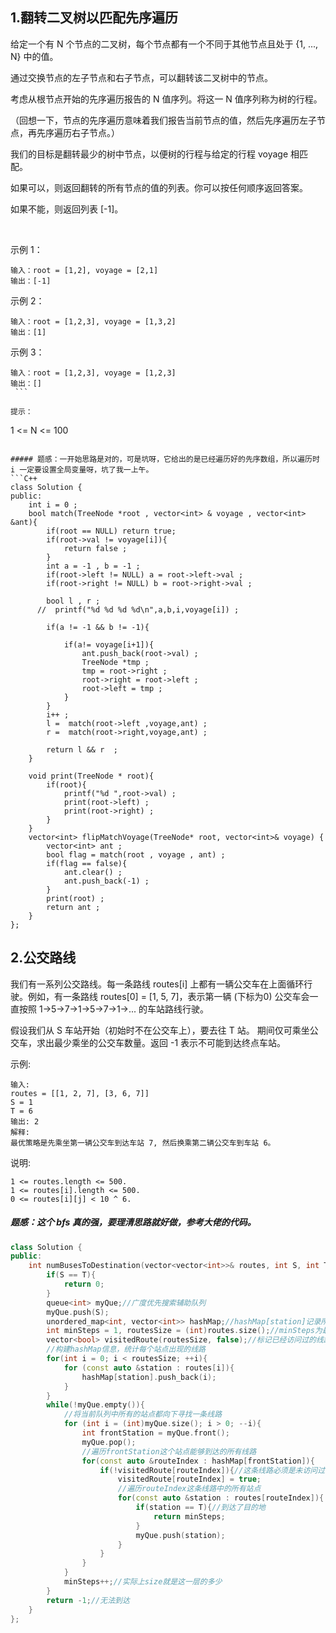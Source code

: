 ## 1.翻转二叉树以匹配先序遍历
给定一个有 N 个节点的二叉树，每个节点都有一个不同于其他节点且处于 {1, ..., N} 中的值。

通过交换节点的左子节点和右子节点，可以翻转该二叉树中的节点。

考虑从根节点开始的先序遍历报告的 N 值序列。将这一 N 值序列称为树的行程。

（回想一下，节点的先序遍历意味着我们报告当前节点的值，然后先序遍历左子节点，再先序遍历右子节点。）

我们的目标是翻转最少的树中节点，以便树的行程与给定的行程 voyage 相匹配。 

如果可以，则返回翻转的所有节点的值的列表。你可以按任何顺序返回答案。

如果不能，则返回列表 [-1]。

 

示例 1：


```
输入：root = [1,2], voyage = [2,1]
输出：[-1]
```
示例 2：


```
输入：root = [1,2,3], voyage = [1,3,2]
输出：[1]
```
示例 3：


```
输入：root = [1,2,3], voyage = [1,2,3]
输出：[]
 ```

提示：
```
1 <= N <= 100
```

##### 题感：一开始思路是对的，可是坑呀，它给出的是已经遍历好的先序数组，所以遍历时 i 一定要设置全局变量呀，坑了我一上午。
```C++
class Solution {    
public:
    int i = 0 ; 
    bool match(TreeNode *root , vector<int> & voyage , vector<int> &ant){
        if(root == NULL) return true;  
        if(root->val != voyage[i]){
            return false ; 
        }
        int a = -1 , b = -1 ;
        if(root->left != NULL) a = root->left->val ;
        if(root->right != NULL) b = root->right->val ;

        bool l , r ; 
      //  printf("%d %d %d %d\n",a,b,i,voyage[i]) ; 

        if(a != -1 && b != -1){

            if(a!= voyage[i+1]){
                ant.push_back(root->val) ; 
                TreeNode *tmp ; 
                tmp = root->right ; 
                root->right = root->left ; 
                root->left = tmp ; 
            }
        }
        i++ ;
        l =  match(root->left ,voyage,ant) ; 
        r =  match(root->right,voyage,ant) ;
        
        return l && r  ; 
    }
    
    void print(TreeNode * root){
        if(root){
            printf("%d ",root->val) ; 
            print(root->left) ; 
            print(root->right) ; 
        }
    }
    vector<int> flipMatchVoyage(TreeNode* root, vector<int>& voyage) {
        vector<int> ant ; 
        bool flag = match(root , voyage , ant) ; 
        if(flag == false){
            ant.clear() ; 
            ant.push_back(-1) ; 
        }
        print(root) ; 
        return ant ; 
    }
};
```
## 2.公交路线
我们有一系列公交路线。每一条路线 routes[i] 上都有一辆公交车在上面循环行驶。例如，有一条路线 routes[0] = [1, 5, 7]，表示第一辆 (下标为0) 公交车会一直按照 1->5->7->1->5->7->1->... 的车站路线行驶。

假设我们从 S 车站开始（初始时不在公交车上），要去往 T 站。 期间仅可乘坐公交车，求出最少乘坐的公交车数量。返回 -1 表示不可能到达终点车站。

示例:
```
输入: 
routes = [[1, 2, 7], [3, 6, 7]]
S = 1
T = 6
输出: 2
解释: 
最优策略是先乘坐第一辆公交车到达车站 7, 然后换乘第二辆公交车到车站 6。
```
说明:
```
1 <= routes.length <= 500.
1 <= routes[i].length <= 500.
0 <= routes[i][j] < 10 ^ 6.

```
##### 题感：这个 bfs 真的强，要理清思路就好做，参考大佬的代码。
```C++
class Solution {
public:
    int numBusesToDestination(vector<vector<int>>& routes, int S, int T){
        if(S == T){
            return 0;
        }
        queue<int> myQue;//广度优先搜索辅助队列
        myQue.push(S);
        unordered_map<int, vector<int>> hashMap;//hashMap[station]记录所有线路中存在station这个站点的线路下标
        int minSteps = 1, routesSize = (int)routes.size();//minSteps为最少需要乘坐的公交车数量
        vector<bool> visitedRoute(routesSize, false);//标记已经访问过的线路
        //构建hashMap信息，统计每个站点出现的线路
        for(int i = 0; i < routesSize; ++i){
            for (const auto &station : routes[i]){
                hashMap[station].push_back(i);
            }
        }
        while(!myQue.empty()){
            //将当前队列中所有的站点都向下寻找一条线路
            for (int i = (int)myQue.size(); i > 0; --i){
                int frontStation = myQue.front();
                myQue.pop();
                //遍历frontStation这个站点能够到达的所有线路
                for(const auto &routeIndex : hashMap[frontStation]){
                    if(!visitedRoute[routeIndex]){//这条线路必须是未访问过的
                        visitedRoute[routeIndex] = true;
                        //遍历routeIndex这条线路中的所有站点
                        for(const auto &station : routes[routeIndex]){
                            if(station == T){//到达了目的地
                                return minSteps;
                            }
                            myQue.push(station);
                        }
                    }
                }
            }
            minSteps++;//实际上size就是这一层的多少
        }
        return -1;//无法到达
    }
};
```